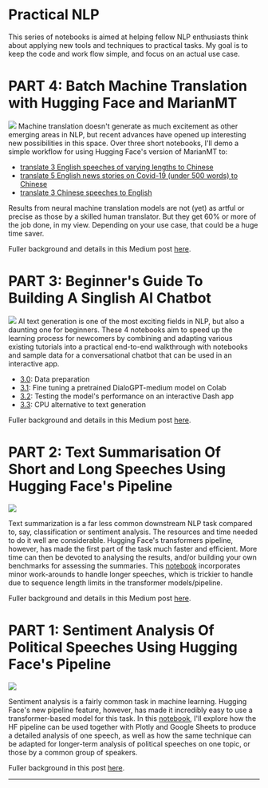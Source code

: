 #  Practical NLP 

This series of notebooks is aimed at helping fellow NLP enthusiasts think about applying new tools and techniques to practical tasks. My goal is to keep the code and work flow simple, and focus on an actual use case.

# PART 4: Batch Machine Translation with Hugging Face and MarianMT
![](https://miro.medium.com/max/1400/1*hYerl3LtK-hgDxqeYgmr5A.jpeg)
Machine translation doesn't generate as much excitement as other emerging areas in NLP, but recent advances have opened up interesting new possibilities in this space. Over three short notebooks, I'll demo a simple workflow for using Hugging Face's version of MarianMT to:
- [translate 3 English speeches of varying lengths to Chinese](https://github.com/chuachinhon/practical_nlp/blob/master/notebooks/4.0_english_to_chinese_translate.ipynb)
- [translate 5 English news stories on Covid-19 (under 500 words) to Chinese](https://github.com/chuachinhon/practical_nlp/blob/master/notebooks/4.1_english_to_chinese_news.ipynb)
- [translate 3 Chinese speeches to English](https://github.com/chuachinhon/practical_nlp/blob/master/notebooks/4.2_chinese_to_english_translate.ipynb)

Results from neural machine translation models are not (yet) as artful or precise as those by a skilled human translator. But they get 60% or more of the job done, in my view. Depending on your use case, that could be a huge time saver.

Fuller background and details in this Medium post [here](https://medium.com/@chinhonchua/lost-in-machine-translation-3b05615d68e7?sk=4006eab9717ef5381c50e923fe2b814d).


# PART 3: Beginner's Guide To Building A Singlish AI Chatbot 
![](https://miro.medium.com/max/2000/1*dStowlpqDyRipF3JIvVV0Q.jpeg)
AI text generation is one of the most exciting fields in NLP, but also a daunting one for beginners. These 4 notebooks aim to speed up the learning process for newcomers by combining and adapting various existing tutorials into  a practical end-to-end walkthrough with notebooks and sample data for a conversational chatbot that can be used in an interactive app.
 - [3.0](https://github.com/chuachinhon/practical_nlp/blob/master/notebooks/3.0_data_prep_cch.ipynb): Data preparation
 - [3.1](https://github.com/chuachinhon/practical_nlp/blob/master/notebooks/3.1_finetune_bot_cch.ipynb): Fine tuning a pretrained DialoGPT-medium model on Colab
 - [3.2](https://github.com/chuachinhon/practical_nlp/blob/master/notebooks/3.2_dash_chat_app_cch.ipynb): Testing the model's performance on an interactive Dash app
 - [3.3](https://github.com/chuachinhon/practical_nlp/blob/master/notebooks/3.3_aitextgen_cpu_cch.ipynb): CPU alternative to text generation 

Fuller background and details in this Medium post [here](https://medium.com/@chinhonchua/beginners-guide-to-building-a-singlish-ai-chatbot-7ecff8255ee?sk=ea4f20a44a73321fad8b592d3ede6243).

# PART 2: Text Summarisation Of Short and Long Speeches Using Hugging Face's Pipeline 
![](https://miro.medium.com/max/2000/1*KMA8dQRCoIh_nEJsgYUkQw.jpeg)

Text summarization is a far less common downstream NLP task compared to, say, classification or sentiment analysis. The resources and time needed to do it well are considerable. Hugging Face's transformers pipeline, however, has made the first part of the task much faster and efficient. More time can then be devoted to analysing the results, and/or building your own benchmarks for assessing the summaries. This [notebook](https://github.com/chuachinhon/practical_nlp/blob/master/notebooks/2.0_speech_summary_cch.ipynb) incorporates minor work-arounds to handle longer speeches, which is trickier to handle due to sequence length limits in the transformer models/pipeline.

Fuller background and details in this Medium post [here](https://towardsdatascience.com/practical-nlp-summarising-short-and-long-speeches-with-hugging-faces-pipeline-bc7df76bd366).


# PART 1: Sentiment Analysis Of Political Speeches Using Hugging Face's Pipeline

![](https://images.squarespace-cdn.com/content/v1/5d4b9c1c1d80190001a3d344/1592662833817-7Y70EZ5PEGYRCVI8ITBF/ke17ZwdGBToddI8pDm48kAnkJg-YzxtCygogjUK3bbh7gQa3H78H3Y0txjaiv_0fDoOvxcdMmMKkDsyUqMSsMWxHk725yiiHCCLfrh8O1z4YTzHvnKhyp6Da-NYroOW3ZGjoBKy3azqku80C789l0haypLsn6iFkXbd5QrnyzAEumsUYJT3wYflNPYrPZQnj8QjtpZFrO1KmHo-026JVHw/pm_june7_annon.jpg?)

Sentiment analysis is a fairly common task in machine learning. Hugging Face's new pipeline feature, however, has made it incredibly easy to use a transformer-based model for this task. In this [notebook](https://github.com/chuachinhon/practical_nlp/blob/master/notebooks/1.0_speech_sentiment_cch.ipynb), I'll explore how the HF pipeline can be used together with Plotly and Google Sheets to produce a detailed analysis of one speech, as well as how the same technique can be adapted for longer-term analysis of political speeches on one topic, or those by a common group of speakers.

Fuller background in this post [here](https://www.analytix-labs.com/insights/cb-speeches).

---
